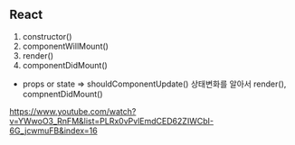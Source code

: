 ## React

1. constructor()
2. componentWillMount()
3. render()
4. componentDidMount()

- props or state => shouldComponentUpdate()
상태변화를 알아서 render(), compnentDidMount() 

https://www.youtube.com/watch?v=YWwoO3_RnFM&list=PLRx0vPvlEmdCED62ZIWCbI-6G_jcwmuFB&index=16